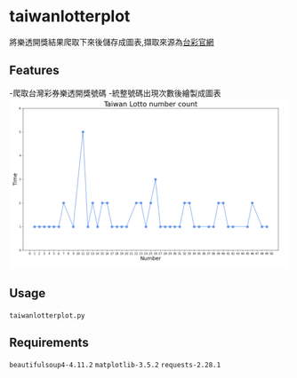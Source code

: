 # taiwanlotterplot
將樂透開獎結果爬取下來後儲存成圖表,擷取來源為[台彩官網](https://www.taiwanlottery.com.tw/Lotto/Lotto649/history.aspx "台彩官網")

## Features
-爬取台灣彩券樂透開獎號碼
-統整號碼出現次數後繪製成圖表
[![](https://github.com/SlimeE1623/taiwanlotterplot/blob/main/screenshot.png?raw=true)](https://github.com/SlimeE1623/taiwanlotterplot/blob/main/screenshot.png?raw=true)

## Usage
`taiwanlotterplot.py`

## Requirements
`beautifulsoup4-4.11.2`
`matplotlib-3.5.2`
`requests-2.28.1`
